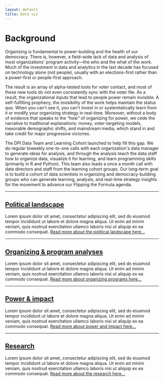 ```yaml
---
layout: default
title: Data viz
---
```

# Background
Organizing is fundamental to power-building and the health of our democracy. There is, however, a field-wide lack of data and analysis of most organizations' program activity—the who and the what of the work. Much of the investment in data and analytics in the last decade has focused on technology alone (not people), usually with an elections-first rather than a power-first or people-first approach.

The result is an array of alpha-tested tools for voter contact, and most of these new tools do not even consistently sync with the voter file. As a result, the organizational inputs that lead to people power remain invisible. A self-fulfilling prophecy, the invisibility of the work helps maintain the status quo. When you can't see it, you can't invest in or systemtatically learn from it or modify your organizing strategy in real-time. Moreover, without a body of evidence that speaks to the “how” of organizing for power, we cede the narrative to traditional explanations: money, voter-targeting models, inexorable demographic shifts, and mainstream media, which stand in and take credit for major progressive victories.

The DPI Data Team and Learning Cohort launched to help fill this gap. We do regular biweekly one-to-one calls with each organization's data manager to generate ideas for analysis, and through the analysis teach the data staff how to organize data, visualize it for learning, and learn programming skills (primarily in R and Python). This team also leads a once a month call with data directors and staff from the learning cohort groups. Our long-term goal is to build a cohort of data scientists in organizing and democracy-building groups who can generate learning, analysis, and real-time strategy insights for the movement to advance our Flipping the Formula agenda.

---

## <a href="/data-viz/pol-landscape/index.html"> Political landscape</a>
Lorem ipsum dolor sit amet, consectetur adipiscing elit, sed do eiusmod tempor incididunt ut labore et dolore magna aliqua. Ut enim ad minim veniam, quis nostrud exercitation ullamco laboris nisi ut aliquip ex ea commodo consequat. <a href="/data-viz/pol-landscape/index.html">Read more about the political landscape here...</a>

---

## <a href="/data-viz/organizing/index.html"> Organizing & program analyses </a>
Lorem ipsum dolor sit amet, consectetur adipiscing elit, sed do eiusmod tempor incididunt ut labore et dolore magna aliqua. Ut enim ad minim veniam, quis nostrud exercitation ullamco laboris nisi ut aliquip ex ea commodo consequat. <a href="/data-viz/pol-landscape/index.html">Read more about organizing programs here...</a>

---

## <a href="/data-viz/power/index.html"> Power & impact </a>
Lorem ipsum dolor sit amet, consectetur adipiscing elit, sed do eiusmod tempor incididunt ut labore et dolore magna aliqua. Ut enim ad minim veniam, quis nostrud exercitation ullamco laboris nisi ut aliquip ex ea commodo consequat. <a href="/data-viz/pol-landscape/index.html">Read more about power and impact here...</a>

---

## <a href="/data-viz/research/index.html"> Research</a>
Lorem ipsum dolor sit amet, consectetur adipiscing elit, sed do eiusmod tempor incididunt ut labore et dolore magna aliqua. Ut enim ad minim veniam, quis nostrud exercitation ullamco laboris nisi ut aliquip ex ea commodo consequat. <a href="/data-viz/pol-landscape/index.html">Read more about the research here...</a>


